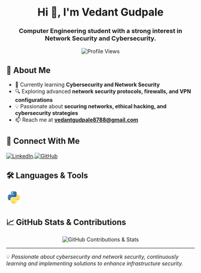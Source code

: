 <h1 align="center">Hi 👋, I'm Vedant Gudpale</h1>
<h3 align="center">Computer Engineering student with a strong interest in Network Security and Cybersecurity.</h3>

<p align="center">
  <img src="https://komarev.com/ghpvc/?username=vedantgudpale&label=Profile%20Views&color=0e75b6&style=flat" alt="Profile Views" />
</p>

## 🚀 About Me
- 🌱 Currently learning **Cybersecurity and Network Security**
- 🔍 Exploring advanced **network security protocols, firewalls, and VPN configurations**
- 💡 Passionate about **securing networks, ethical hacking, and cybersecurity strategies**
- 📫 Reach me at **vedantgudpale8788@gmail.com**

## 🔗 Connect With Me
<p align="left">
  <a href="https://www.linkedin.com/in/vedantgudpale/" target="_blank">
    <img align="center" src="https://raw.githubusercontent.com/rahuldkjain/github-profile-readme-generator/master/src/images/icons/Social/linked-in-alt.svg" alt="LinkedIn" height="30" width="40" />
  </a>
  <a href="https://github.com/vedantgudpale" target="_blank">
    <img align="center" src="https://upload.wikimedia.org/wikipedia/commons/9/91/Octicons-mark-github.svg" alt="GitHub" height="30" width="40" />
  </a>
</p>

## 🛠️ Languages & Tools
<p align="left">
  <a href="https://www.python.org" target="_blank" rel="noreferrer">
    <img src="https://raw.githubusercontent.com/devicons/devicon/master/icons/python/python-original.svg" alt="Python" width="40" height="40"/>
  </a>
</p>

## 📈 GitHub Stats & Contributions
<p align="center">
  <img src="https://camo.githubusercontent.com/0cdee56517b6fa27eeb8389e881834c5e525ad9bb933fb657b89f8fa5e2141ba/68747470733a2f2f6769746875622d726561646d652d73746174732e76657263656c2e6170702f6170693f757365726e616d653d766564616e7467756470616c652673686f775f69636f6e733d74727565267468656d653d6461726b26696e636c7564655f616c6c5f636f6d6d6974733d7472756526636f756e745f707269766174653d74727565" alt="GitHub Contributions & Stats" />
</p>

---

💡 *Passionate about cybersecurity and network security, continuously learning and implementing solutions to enhance infrastructure security.*  
